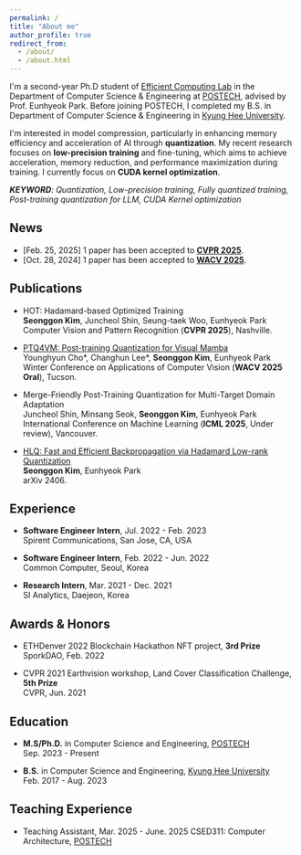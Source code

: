 ```yaml
---
permalink: /
title: "About me"
author_profile: true
redirect_from: 
  - /about/
  - /about.html
---
```


I'm a second-year Ph.D student of [Efficient Computing Lab](https://sites.google.com/view/eh-p) in the Department of Computer Science & Engineering at [POSTECH](https://www.postech.ac.kr), advised by Prof. Eunhyeok Park. Before joining POSTECH, I completed my B.S. in Department of Computer Science & Engineering in [Kyung Hee University](https://www.khu.ac.kr).

I'm interested in model compression, particularly in enhancing memory efficiency and acceleration of AI through **quantization**. My recent research focuses on **low-precision training** and fine-tuning, which aims to achieve acceleration, memory reduction, and performance maximization during training. I currently focus on **CUDA kernel optimization**.

_**KEYWORD**: Quantization, Low-precision training, Fully quantized training, Post-training quantization for LLM, CUDA Kernel optimization_


News
-----
- [Feb. 25, 2025] 1 paper has been accepted to [**CVPR 2025**](https://cvpr.thecvf.com/).
- [Oct. 28, 2024] 1 paper has been accepted to [**WACV 2025**](https://wacv2025.thecvf.com/).


Publications
-----

- HOT: Hadamard-based Optimized Training  
**Seonggon Kim**, Juncheol Shin, Seung-taek Woo, Eunhyeok Park  
Computer Vision and Pattern Recognition (**CVPR 2025**), Nashville.

- [PTQ4VM: Post-training Quantization for Visual Mamba](https://arxiv.org/abs/2412.20386)  
Younghyun Cho\*, Changhun Lee\*, **Seonggon Kim**, Eunhyeok Park  
Winter Conference on Applications of Computer Vision (**WACV 2025 Oral**), Tucson.

- Merge-Friendly Post-Training Quantization for Multi-Target Domain Adaptation  
Juncheol Shin, Minsang Seok, **Seonggon Kim**, Eunhyeok Park  
International Conference on Machine Learning (**ICML 2025**, Under review), Vancouver.

- [HLQ: Fast and Efficient Backpropagation via Hadamard Low-rank Quantization](https://arxiv.org/abs/2406.15102)  
**Seonggon Kim**, Eunhyeok Park  
arXiv 2406.


Experience
-----
- **Software Engineer Intern**, Jul. 2022 - Feb. 2023   
Spirent Communications, San Jose, CA, USA

- **Software Engineer Intern**, Feb. 2022 - Jun. 2022  
Common Computer, Seoul, Korea

- **Research Intern**, Mar. 2021 - Dec. 2021  
SI Analytics, Daejeon, Korea


Awards & Honors
-----
- ETHDenver 2022 Blockchain Hackathon NFT project, **3rd Prize**  
SporkDAO, Feb. 2022

- CVPR 2021 Earthvision workshop, Land Cover Classification Challenge, **5th Prize**  
CVPR, Jun. 2021


Education
-----
- **M.S/Ph.D.** in Computer Science and Engineering, [POSTECH](https://www.postech.ac.kr)  
Sep. 2023 - Present

- **B.S.** in Computer Science and Engineering, [Kyung Hee University](https://www.khu.ac.kr)  
Feb. 2017 - Aug. 2023

Teaching Experience
-----
- Teaching Assistant, Mar. 2025 - June. 2025
CSED311: Computer Architecture, [POSTECH](https://www.postech.ac.kr) 
